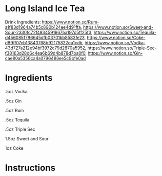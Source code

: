 # Long Island Ice Tea

Drink Ingredients: https://www.notion.so/Rum-a1f83d1964a74b5c890b124ee4d91ffa, https://www.notion.so/Sweet-and-Sour-2330fc72f4834591967ba197d5ff25f3, https://www.notion.so/Tequila-d4560851786645dfb03701bb8583fe23, https://www.notion.so/Coke-d89ff07cb13843768b92175822ea1cdb, https://www.notion.so/Vodka-43d727a212e94bf3972c79d2870a5952, https://www.notion.so/Triple-Sec-f38163d28d6c4ea6b69d4b878d7ba0f0, https://www.notion.so/Gin-cae80a5356ca4a0796486ee5c9bfe0ad

# Ingredients

.5oz Vodka

.5oz Gin

.5oz Rum

.5oz Tequila

.5oz Triple Sec

1.5oz Sweet and Sour

1oz Coke

# Instructions